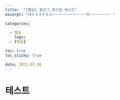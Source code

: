 ```yaml
---
title:  "[뻘글] 블로그 포스팅 테스트"
excerpt: "테ㅔㅔㅔㅔㅔ스ㅡㅡㅡㅡㅡㅡㅡㅡㅡㅡ트ㅡㅡㅡㅡㅡㅡ "

categories:

  - 뻘글
    tags:
  - [뻘글]

toc: true
toc_sticky: true

date: 2021-07-26
---
```


# 테스트
